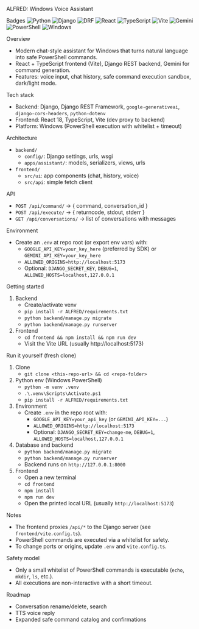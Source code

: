 ALFRED: Windows Voice Assistant

Badges
![Python](https://img.shields.io/badge/Python-3.12+-3776AB?logo=python&logoColor=white)
![Django](https://img.shields.io/badge/Django-5.x-092E20?logo=django&logoColor=white)
![DRF](https://img.shields.io/badge/DRF-3.x-red)
![React](https://img.shields.io/badge/React-18-61DAFB?logo=react&logoColor=061a23)
![TypeScript](https://img.shields.io/badge/TypeScript-5-3178C6?logo=typescript&logoColor=white)
![Vite](https://img.shields.io/badge/Vite-5-646CFF?logo=vite&logoColor=white)
![Gemini](https://img.shields.io/badge/Gemini-API-4285F4?logo=google&logoColor=white)
![PowerShell](https://img.shields.io/badge/PowerShell-7-5391FE?logo=powershell&logoColor=white)
![Windows](https://img.shields.io/badge/Windows-10%2F11-0078D6?logo=windows&logoColor=white)

Overview
- Modern chat-style assistant for Windows that turns natural language into safe PowerShell commands.
- React + TypeScript frontend (Vite), Django REST backend, Gemini for command generation.
- Features: voice input, chat history, safe command execution sandbox, dark/light mode.

Tech stack
- Backend: Django, Django REST Framework, `google-generativeai`, `django-cors-headers`, `python-dotenv`
- Frontend: React 18, TypeScript, Vite (dev proxy to backend)
- Platform: Windows (PowerShell execution with whitelist + timeout)

Architecture
- `backend/`
  - `config/`: Django settings, urls, wsgi
  - `apps/assistant/`: models, serializers, views, urls
- `frontend/`
  - `src/ui`: app components (chat, history, voice)
  - `src/api`: simple fetch client

API
- `POST /api/command/` → { command, conversation_id }
- `POST /api/execute/` → { returncode, stdout, stderr }
- `GET /api/conversations/` → list of conversations with messages

Environment
- Create an `.env` at repo root (or export env vars) with:
  - `GOOGLE_API_KEY=your_key_here` (preferred by SDK) or `GEMINI_API_KEY=your_key_here`
  - `ALLOWED_ORIGINS=http://localhost:5173`
  - Optional: `DJANGO_SECRET_KEY`, `DEBUG=1`, `ALLOWED_HOSTS=localhost,127.0.0.1`

Getting started
1) Backend
   - Create/activate venv
   - `pip install -r ALFRED/requirements.txt`
   - `python backend/manage.py migrate`
   - `python backend/manage.py runserver`
2) Frontend
   - `cd frontend && npm install && npm run dev`
   - Visit the Vite URL (usually http://localhost:5173)

Run it yourself (fresh clone)
1) Clone
   - `git clone <this-repo-url> && cd <repo-folder>`
2) Python env (Windows PowerShell)
   - `python -m venv .venv`
   - `.\.venv\Scripts\Activate.ps1`
   - `pip install -r ALFRED/requirements.txt`
3) Environment
   - Create `.env` in the repo root with:
     - `GOOGLE_API_KEY=your_api_key` (or `GEMINI_API_KEY=...`)
     - `ALLOWED_ORIGINS=http://localhost:5173`
     - Optional: `DJANGO_SECRET_KEY=change-me`, `DEBUG=1`, `ALLOWED_HOSTS=localhost,127.0.0.1`
4) Database and backend
   - `python backend/manage.py migrate`
   - `python backend/manage.py runserver`
   - Backend runs on `http://127.0.0.1:8000`
5) Frontend
   - Open a new terminal
   - `cd frontend`
   - `npm install`
   - `npm run dev`
   - Open the printed local URL (usually `http://localhost:5173`)

Notes
- The frontend proxies `/api/*` to the Django server (see `frontend/vite.config.ts`).
- PowerShell commands are executed via a whitelist for safety.
- To change ports or origins, update `.env` and `vite.config.ts`.

Safety model
- Only a small whitelist of PowerShell commands is executable (`echo`, `mkdir`, `ls`, etc.).
- All executions are non-interactive with a short timeout.

Roadmap
- Conversation rename/delete, search
- TTS voice reply
- Expanded safe command catalog and confirmations

